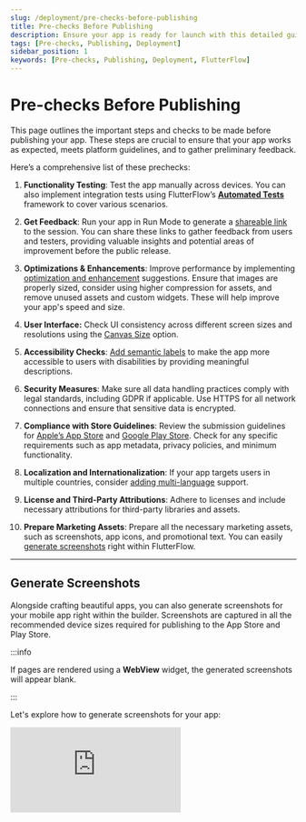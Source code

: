 ```yaml
---
slug: /deployment/pre-checks-before-publishing
title: Pre-checks Before Publishing
description: Ensure your app is ready for launch with this detailed guide on essential pre-publishing checks.
tags: [Pre-checks, Publishing, Deployment]
sidebar_position: 1
keywords: [Pre-checks, Publishing, Deployment, FlutterFlow]
---
```


# Pre-checks Before Publishing

This page outlines the important steps and checks to be made before publishing your app. These steps are crucial to ensure that your app works as expected, meets platform guidelines, and to gather preliminary feedback.

Here’s a comprehensive list of these prechecks:

1. **Functionality Testing**: Test the app manually across devices. You can also implement integration tests using FlutterFlow’s [**Automated Tests**](../testing/automated-tests.md) framework to cover various scenarios.

2. **Get Feedback**: Run your app in Run Mode to generate a [shareable link](#) to the session. You can share these links to gather feedback from users and testers, providing valuable insights and potential areas of improvement before the public release.
3. **Optimizations & Enhancements**: Improve performance by implementing [optimization and enhancement](../../intro/ff-ui/toolbar.md#optimizations--enhancements) suggestions. Ensure that images are properly sized, consider using higher compression for assets, and remove unused assets and custom widgets. These will help improve your app's speed and size.
4. **User Interface:** Check UI consistency across different screen sizes and resolutions using the [Canvas Size](../../intro/ff-ui/canvas.md) option.
5. **Accessibility Checks**: [Add semantic labels](#) to make the app more accessible to users with disabilities by providing meaningful descriptions.
6. **Security Measures**: Make sure all data handling practices comply with legal standards, including GDPR if applicable. Use HTTPS for all network connections and ensure that sensitive data is encrypted.
7. **Compliance with Store Guidelines**: Review the submission guidelines for [Apple’s App Store](https://developer.apple.com/app-store/review/guidelines/) and [Google Play Store](https://play.google/developer-content-policy/). Check for any specific requirements such as app metadata, privacy policies, and minimum functionality.
8. **Localization and Internationalization**: If your app targets users in multiple countries, consider [adding multi-language](#) support.
9. **License and Third-Party Attributions**: Adhere to licenses and include necessary attributions for third-party libraries and assets.
10. **Prepare Marketing Assets**: Prepare all the necessary marketing assets, such as screenshots, app icons, and promotional text. You can easily [generate screenshots](../publishing/pre-checks-publishing.md#generate-screenshots) right within FlutterFlow.

---

## Generate Screenshots

Alongside crafting beautiful apps, you can also generate screenshots for your mobile app right within the builder. Screenshots are captured in all the recommended device sizes required for publishing to the App Store and Play Store.

:::info

If pages are rendered using a **WebView** widget, the generated screenshots will appear blank.

:::

Let's explore how to generate screenshots for your app:

<div style={{
    position: 'relative',
    paddingBottom: 'calc(56.67989417989418% + 41px)', // Keeps the aspect ratio and additional padding
    height: 0,
    width: '100%'
}}>
    <iframe 
        src="https://demo.arcade.software/PgdOhHS8UBVdVTrem2Fy?embed&show_copy_link=true"
        title="Sharing a Project with a User"
        style={{
            position: 'absolute',
            top: 0,
            left: 0,
            width: '100%',
            height: '100%',
            colorScheme: 'light'
        }}
        frameborder="0"
        loading="lazy"
        webkitAllowFullScreen
        mozAllowFullScreen
        allowFullScreen
        allow="clipboard-write">
    </iframe>
</div>